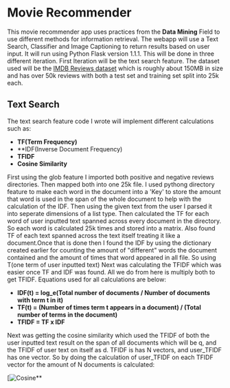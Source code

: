 # **Movie Recommender**

This movie recommender app uses practices from the **Data Mining** Field to use different methods for information retrieval.
The webapp will use a Text Search, Classifier and Image Captioning to return results based on user input. It will run using
Python Flask version 1.1.1. This will be done in three different iteration. First Iteration will be the text search feature.
The dataset used will be the [IMDB Reviews dataset](https://www.kaggle.com/iarunava/imdb-movie-reviews-dataset) which is 
roughly about 150MB in size and has over 50k reviews with both a test set and training set split into 25k each.

## Text Search

The text search feature code I wrote will implement different calculations such as:

* **TF(Term Frequency)**
* **IDF(Inverse Document Frequency)
* **TFIDF**
* **Cosine Similarity**

First using the glob feature I imported both positive and negative reviews directories. Then mapped
both into one 25k file. I used pythong directory feature to make each word in the document into a 'Key' to store the amount
that word is used in the span of the whole document to help with the calculation of the IDF. Then using the given text from
the user I parsed it into seperate dimensions of a list type. Then calculated the TF for each word of user inputted text
spanned across every document in the directory. So each word is calculated 25k times and stored into a matrix. Also found 
TF of each text spanned across the text itself treating it like a document.Once that is done then I found the IDF by using the dictionary created earlier for counting the amount of "different" words
the document contained and the amount of times that word appeared in all file. So using T(one term of user inputted text)
Next was calculating the TFIDF which was easier once TF and IDF was found. All we do from here is multiply both to get TFIDF.
Equations used for all calculations are below:

* **IDF(t) = log_e(Total number of documents / Number of documents with term t in it)**
* **TF(t) = (Number of times term t appears in a document) / (Total number of terms in the document)**
* **TFIDF = TF x IDF**

Next was getting the cosine similarity which used the TFIDF of both the user inputted text result on the span of all
documents which will be q, and the TFIDF of user text on itself as d. TFIDF is has N vectors, and user_TFIDF has one vector.
So by doing the calculation of user_TFIDF on each TFIDF vector for the amount of N documents is calculated:

[![Cosine](https://wikimedia.org/api/rest_v1/media/math/render/svg/1d94e5903f7936d3c131e040ef2c51b473dd071d)**
